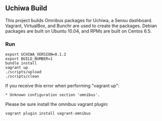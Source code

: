## Uchiwa Build

This project builds Omnibus packages for Uchiwa, a Sensu dashboard.
Vagrant, VirtualBox, and Bunchr are used to create the packages.
Debian packages are built on Ubuntu 10.04, and RPMs are built on
Centos 6.5.

### Run

```
export UCHIWA_VERSION=0.1.2
export BUILD_NUMBER=1
bundle install
vagrant up
./scripts/upload
./scripts/clean
```

If you receive this error when performing "vagrant up":  
```
* Unknown configuration section 'omnibus'.
```

Please be sure install the omnibus vagrant plugin:  
```
vagrant plugin install vagrant-omnibus
```
